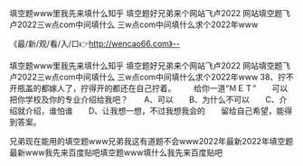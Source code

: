 填空题www里我先来填什么知乎
填空题好兄弟来个网站飞卢2022
网站填空题飞卢2022三w点com中间填什么
三w点com中间填什么求个2022年www


《最/新/观/看/入/口👉http://wencao66.com》--

填空题www里我先来填什么知乎
填空题好兄弟来个网站飞卢2022
网站填空题飞卢2022三w点com中间填什么
三w点com中间填什么求个2022年www
	38、拧不开瓶盖的都嫁人了，拧得开的都还在自己拧着。
　　给你一道“ＭＥＴ”　　可以把你学校及你的专业介绍给我吧？　　A、可以　　B、为什么不可以　　C、介绍就介绍，谁怕谁　　D、让我想一想，不过我想我会的　　留给自己希望，能得到答案。





兄弟现在能用的填空题www兄弟我这有道题不会www2022年最新2022年填空题最新www我先来百度贴吧填空题www填什么我先来百度贴吧
